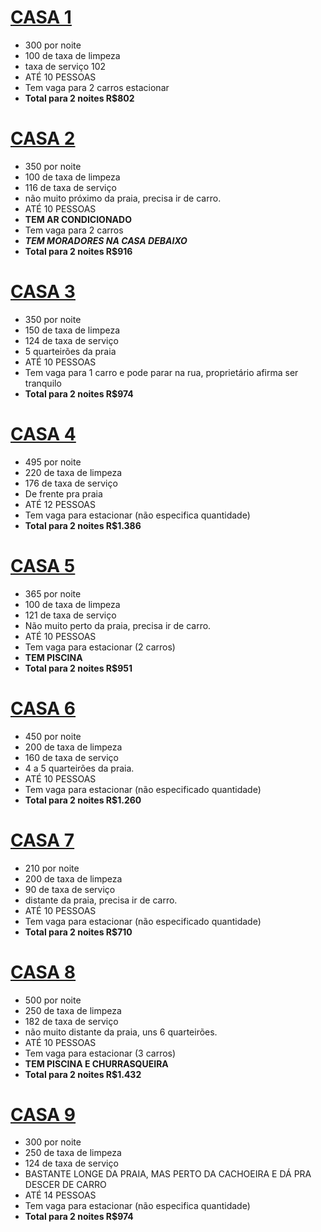 # [CASA 1](https://www.airbnb.com.br/rooms/30797857?adults=10&category_tag=Tag%3A8678&enable_m3_private_room=true&photo_id=1685163924&check_in=2023-11-18&check_out=2023-11-20&source_impression_id=p3_1697472846_viZtYiuwwsR2F%2Frg&previous_page_section_name=1000&federated_search_id=c6a8f26b-e30f-413e-8301-f065cd9c3c4c)

* 300 por noite
* 100 de taxa de limpeza
* taxa de serviço 102
* ATÉ 10 PESSOAS
* Tem vaga para 2 carros estacionar
* **Total para 2 noites R$802**


# [CASA 2](https://www.airbnb.com.br/rooms/40911124?adults=10&check_in=2023-11-18&check_out=2023-11-20&source_impression_id=p3_1697472847_7PwBG9H5ucplKRVz&previous_page_section_name=1000&federated_search_id=c6a8f26b-e30f-413e-8301-f065cd9c3c4c)

* 350 por noite
* 100 de taxa de limpeza
* 116 de taxa de serviço
* não muito próximo da praia, precisa ir de carro.
* ATÉ 10 PESSOAS
* **TEM AR CONDICIONADO**
* Tem vaga para 2 carros
* ***TEM MORADORES NA CASA DEBAIXO***
* **Total para 2 noites R$916**

# [CASA 3](https://www.airbnb.com.br/rooms/47439402?adults=10&check_in=2023-11-18&check_out=2023-11-20&source_impression_id=p3_1697472847_Zc3tQAuhbaLuWRgK&previous_page_section_name=1000&federated_search_id=c6a8f26b-e30f-413e-8301-f065cd9c3c4c)

* 350 por noite
* 150 de taxa de limpeza
* 124 de taxa de serviço
* 5 quarteirões da praia
* ATÉ 10 PESSOAS
* Tem vaga para 1 carro e pode parar na rua, proprietário afirma ser tranquilo
* **Total para 2 noites R$974**

# [CASA 4](https://www.airbnb.com.br/rooms/52735779?adults=10&check_in=2023-11-18&check_out=2023-11-20&source_impression_id=p3_1697472941_QC8ZgHP8CSMz1DzW&previous_page_section_name=1000&federated_search_id=ff3e7c33-dcc9-4a66-a164-eaed906a3eb0)

* 495 por noite
* 220 de taxa de limpeza
* 176 de taxa de serviço
* De frente pra praia
* ATÉ 12 PESSOAS
* Tem vaga para estacionar (não especifica quantidade)
* **Total para 2 noites R$1.386**

# [CASA 5](https://www.airbnb.com.br/rooms/48149538?adults=10&check_in=2023-11-18&check_out=2023-11-20&source_impression_id=p3_1697472941_Vt7uldQaG%2BP1UACo&previous_page_section_name=1000&federated_search_id=ff3e7c33-dcc9-4a66-a164-eaed906a3eb0)

* 365 por noite
* 100 de taxa de limpeza
* 121 de taxa de serviço
* Não muito perto da praia, precisa ir de carro.
* ATÉ 10 PESSOAS
* Tem vaga para estacionar (2 carros)
* **TEM PISCINA**
* **Total para 2 noites R$951**

# [CASA 6](https://www.airbnb.com.br/rooms/799331747677243692?adults=10&check_in=2023-11-18&check_out=2023-11-20&source_impression_id=p3_1697472942_2gmsb5DUrTeACp%2BL&previous_page_section_name=1000&federated_search_id=ff3e7c33-dcc9-4a66-a164-eaed906a3eb0)

* 450 por noite
* 200 de taxa de limpeza
* 160 de taxa de serviço
* 4 a 5 quarteirões da praia.
* ATÉ 10 PESSOAS
* Tem vaga para estacionar (não especificado quantidade)
* **Total para 2 noites R$1.260**

# [CASA 7](https://www.airbnb.com.br/rooms/31122466?adults=10&check_in=2023-11-18&check_out=2023-11-20&source_impression_id=p3_1697472942_hurKylHvjxBLizwZ&previous_page_section_name=1000&federated_search_id=ff3e7c33-dcc9-4a66-a164-eaed906a3eb0)

* 210 por noite
* 200 de taxa de limpeza
* 90 de taxa de serviço
* distante da praia, precisa ir de carro.
* ATÉ 10 PESSOAS
* Tem vaga para estacionar (não especificado quantidade)
* **Total para 2 noites R$710**

# [CASA 8](https://www.airbnb.com.br/rooms/721179274770400441?adults=10&check_in=2023-11-18&check_out=2023-11-20&source_impression_id=p3_1697471779_97qDK4W4QeFbwzAj&previous_page_section_name=1000&federated_search_id=fb3924c2-b320-4dc2-89d7-963dc612c35d)

* 500 por noite
* 250 de taxa de limpeza
* 182 de taxa de serviço
* não muito distante da praia, uns 6 quarteirões.
* ATÉ 10 PESSOAS
* Tem vaga para estacionar (3 carros)
* **TEM PISCINA E CHURRASQUEIRA**
* **Total para 2 noites R$1.432**

# [CASA 9](https://www.airbnb.com.br/rooms/712413383878000175?adults=10&check_in=2023-11-18&check_out=2023-11-20&source_impression_id=p3_1697473392_Rg%2FvgVeU4YOpchoT&previous_page_section_name=1000&federated_search_id=a27a1076-83ca-4b4a-8965-a59697c9b8da)

* 300 por noite
* 250 de taxa de limpeza
* 124 de taxa de serviço
* BASTANTE LONGE DA PRAIA, MAS PERTO DA CACHOEIRA E DÁ PRA DESCER DE CARRO
* ATÉ 14 PESSOAS
* Tem vaga para estacionar (não especifica quantidade)
* **Total para 2 noites R$974**